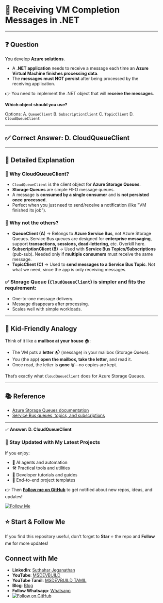 # 📩 Receiving VM Completion Messages in .NET

---

## ❓ Question

You develop **Azure solutions**.

* A **.NET application** needs to receive a message each time an **Azure Virtual Machine finishes processing data**.
* The **messages must NOT persist** after being processed by the receiving application.

👉 You need to implement the .NET object that will **receive the messages**.

**Which object should you use?**

Options:
A. `QueueClient`
B. `SubscriptionClient`
C. `TopicClient`
D. `CloudQueueClient`

---

## ✅ Correct Answer: **D. CloudQueueClient**

---

## 📝 Detailed Explanation

### 🔹 Why CloudQueueClient?

* `CloudQueueClient` is the client object for **Azure Storage Queues**.
* **Storage Queues** are simple FIFO message queues.
* A message is **consumed by a single consumer** and is **not persisted once processed**.
* Perfect when you just need to send/receive a notification (like "VM finished its job").

### 🔹 Why not the others?

* **QueueClient (A)** → Belongs to **Azure Service Bus**, not Azure Storage Queues. Service Bus queues are designed for **enterprise messaging**, support **transactions, sessions, dead-lettering**, etc. Overkill here.
* **SubscriptionClient (B)** → Used with **Service Bus Topics/Subscriptions** (pub-sub). Needed only if **multiple consumers** must receive the same message.
* **TopicClient (C)** → Used to **send messages to a Service Bus Topic**. Not what we need, since the app is only receiving messages.

### ✅ Storage Queue (`CloudQueueClient`) is simpler and fits the requirement:

* One-to-one message delivery.
* Message disappears after processing.
* Scales well with simple workloads.

---

## 👶 Kid-Friendly Analogy

Think of it like a **mailbox at your house** 🏠:

* The VM puts a **letter** 📬 (message) in your mailbox (Storage Queue).
* You (the app) **open the mailbox, take the letter**, and read it.
* Once read, the letter is **gone** 🗑️—no copies are kept.

That’s exactly what `CloudQueueClient` does for Azure Storage Queues.

---

## 📚 Reference

* [Azure Storage Queues documentation](https://docs.microsoft.com/en-us/azure/storage/queues/storage-queues-introduction)
* [Service Bus queues, topics, and subscriptions](https://docs.microsoft.com/en-us/azure/service-bus-messaging/service-bus-queues-topics-subscriptions)

---

✅ **Answer: D. CloudQueueClient**

### 🔔 Stay Updated with My Latest Projects

If you enjoy:
- 🧠 AI agents and automation
- 🛠️ Practical tools and utilities
- 📘 Developer tutorials and guides
- 🚀 End-to-end project templates

👉 Then **[Follow me on GitHub](https://github.com/jssuthahar)** to get notified about new repos, ideas, and updates!

[![Follow Me](https://img.shields.io/github/followers/jssuthahar?label=Follow&style=social)](https://github.com/jssuthahar)

## ⭐ Start & Follow Me
If you find this repository useful, don't forget to **Star** ⭐ the repo and **Follow** me for more updates!

 ## Connect with Me
- **LinkedIn**: [Suthahar Jeganathan](https://www.linkedin.com/in/jssuthahar/)
- **YouTube**: [MSDEVBUILD](https://www.youtube.com/@MSDEVBUILD)
- **YouTube Tamil**: [MSDEVBUILD TAMIL](https://www.youtube.com/@MSDEVBUILDTamil)
- **Blog**: [Blog](https://www.msdevbuild.com/)
- **Follow Whatsapp**: [Whatsapp](https://www.whatsapp.com/channel/0029Va5j2rHEFeXcTlUhQB0J)
- [![Follow on GitHub](https://img.shields.io/github/followers/jssuthahar?label=Follow&style=social)](https://github.com/jssuthahar)


